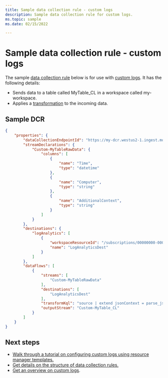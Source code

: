 ```yaml
---
title: Sample data collection rule - custom logs
description: Sample data collection rule for custom logs.
ms.topic: sample
ms.date: 02/15/2022

---
```


# Sample data collection rule - custom logs
The sample [data collection rule](../essentials/data-collection-rule-overview.md) below is for use with [custom logs](../logs/data-ingestion-api-overview.md). It has the following details:

- Sends data to a table called MyTable_CL in a workspace called my-workspace.
- Applies a [transformation](../essentials/data-collection-rule-transformations.md) to the incoming data.

## Sample DCR

```json
{
    "properties": { 
        "dataCollectionEndpointId": "https://my-dcr.westus2-1.ingest.monitor.azure.com",
        "streamDeclarations": {
            "Custom-MyTableRawData": {
                "columns": [
                    {
                        "name": "Time",
                        "type": "datetime"
                    },
                    {
                        "name": "Computer",
                        "type": "string"
                    },
                    {
                        "name": "AdditionalContext",
                        "type": "string"
                    }
                ]
            }
        },
        "destinations": {
            "logAnalytics": [
                {
                    "workspaceResourceId": "/subscriptions/00000000-0000-0000-0000-000000000000/resourceGroups/cefingestion/providers/microsoft.operationalinsights/workspaces/my-workspace",
                    "name": "LogAnalyticsDest"
                }
            ]
        },
        "dataFlows": [
            {
                "streams": [
                    "Custom-MyTableRawData"
                ],
                "destinations": [
                    "LogAnalyticsDest"
                ],
                "transformKql": "source | extend jsonContext = parse_json(AdditionalContext) | project TimeGenerated = Time, Computer, AdditionalContext = jsonContext, ExtendedColumn=tostring(jsonContext.CounterName)",
                "outputStream": "Custom-MyTable_CL"
            }
        ]
    }
}
```


## Next steps

- [Walk through a tutorial on configuring custom logs using resource manager templates.](tutorial-data-ingestion-api.md)
- [Get details on the structure of data collection rules.](../essentials/data-collection-rule-structure.md)
- [Get an overview on custom logs](data-ingestion-api-overview.md).
